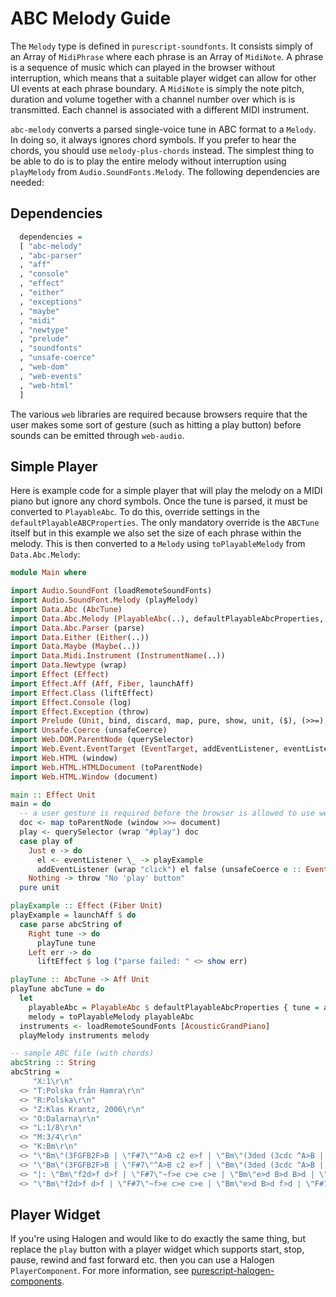# ABC Melody Guide

The ```Melody``` type is defined in ```purescript-soundfonts```.  It consists simply of an Array of ```MidiPhrase``` where each phrase is an Array of ```MidiNote```.  A phrase is a sequence of music which can played in the browser without interruption, which means that a suitable player widget can allow for other UI events at each phrase boundary. A ```MidiNote``` is simply the note pitch, duration and volume together with a channel number over which is is transmitted.  Each channel is associated with a different MIDI instrument.

```abc-melody``` converts a parsed single-voice tune in ABC format to a ```Melody```. In doing so, it always ignores chord symbols.  If you prefer to hear the chords, you should use ```melody-plus-chords``` instead. The simplest thing to be able to do is to play the entire melody without interruption using ```playMelody``` from ```Audio.SoundFonts.Melody```.  The following dependencies are needed:

## Dependencies

```purs
  dependencies =
  [ "abc-melody"
  , "abc-parser"
  , "aff"
  , "console"
  , "effect"
  , "either"
  , "exceptions"
  , "maybe"
  , "midi"
  , "newtype"
  , "prelude"
  , "soundfonts"
  , "unsafe-coerce"
  , "web-dom"
  , "web-events"
  , "web-html"
  ]
```

The various ```web``` libraries are required because browsers require that the user makes some sort of gesture (such as hitting a play button) before sounds can be emitted through ```web-audio```.

## Simple Player

Here is example code for a simple player that will play the melody on a MIDI piano but ignore any chord symbols. Once the tune is parsed, it must be converted to ```PlayableAbc```.  To do this, override settings in the ```defaultPlayableABCProperties```.  The only mandatory override is the ```ABCTune``` itself but in this example we also set the size of each phrase within the melody.  This is then converted to a ```Melody``` using ```toPlayableMelody``` from ```Data.Abc.Melody```:

```purs
module Main where

import Audio.SoundFont (loadRemoteSoundFonts)
import Audio.SoundFont.Melody (playMelody)
import Data.Abc (AbcTune)
import Data.Abc.Melody (PlayableAbc(..), defaultPlayableAbcProperties, toPlayableMelody)
import Data.Abc.Parser (parse)
import Data.Either (Either(..))
import Data.Maybe (Maybe(..))
import Data.Midi.Instrument (InstrumentName(..))
import Data.Newtype (wrap)
import Effect (Effect)
import Effect.Aff (Aff, Fiber, launchAff)
import Effect.Class (liftEffect)
import Effect.Console (log)
import Effect.Exception (throw)
import Prelude (Unit, bind, discard, map, pure, show, unit, ($), (>>=), (<>))
import Unsafe.Coerce (unsafeCoerce)
import Web.DOM.ParentNode (querySelector)
import Web.Event.EventTarget (EventTarget, addEventListener, eventListener)
import Web.HTML (window)
import Web.HTML.HTMLDocument (toParentNode)
import Web.HTML.Window (document)

main :: Effect Unit
main = do
  -- a user gesture is required before the browser is allowed to use web-audio
  doc <- map toParentNode (window >>= document)
  play <- querySelector (wrap "#play") doc
  case play of
    Just e -> do
      el <- eventListener \_ -> playExample
      addEventListener (wrap "click") el false (unsafeCoerce e :: EventTarget)
    Nothing -> throw "No 'play' button"
  pure unit

playExample :: Effect (Fiber Unit)
playExample = launchAff $ do
  case parse abcString of 
    Right tune -> do
      playTune tune
    Left err -> do
      liftEffect $ log ("parse failed: " <> show err)

playTune :: AbcTune -> Aff Unit 
playTune abcTune = do
  let
    playableAbc = PlayableAbc $ defaultPlayableAbcProperties { tune = abcTune, phraseSize = 10.0 }
    melody = toPlayableMelody playableAbc
  instruments <- loadRemoteSoundFonts [AcousticGrandPiano]
  playMelody instruments melody 

-- sample ABC file (with chords)
abcString :: String 
abcString = 
     "X:1\r\n"
  <> "T:Polska från Hamra\r\n"
  <> "R:Polska\r\n"
  <> "Z:Klas Krantz, 2006\r\n"
  <> "O:Dalarna\r\n"
  <> "L:1/8\r\n"
  <> "M:3/4\r\n"
  <> "K:Bm\r\n"
  <> "\"Bm\"(3FGFB2F>B | \"F#7\"^A>B c2 e>f | \"Bm\"(3ded (3cdc ^A>B | \"F#7\"c/d/c/^A/ B>A F2 |\r\n"
  <> "\"Bm\"(3FGFB2F>B | \"F#7\"^A>B c2 e>f | \"Bm\"(3ded (3cdc ^A>B | \"F#7\"c/d/c/^A/ \"Bm\"B4 :|]\r\n"
  <> "|: \"Bm\"f2d>f d>f | \"F#7\"~f>e c>e c>e | \"Bm\"e>d B>d B>d | \"F#7\"de/d/ c>^AF2 |\r\n"
  <> "\"Bm\"f2d>f d>f | \"F#7\"~f>e c>e c>e | \"Bm\"e>d B>d f>d | \"F#7\"c>^A \"Bm\"B4 :|]\r\n"
``` 


## Player Widget 

If you're using Halogen and would like to do exactly the same thing, but replace the ```play``` button with a player widget which supports start, stop, pause, rewind and fast forward etc. then you can use a Halogen ```PlayerComponent```.  For more information, see [purescript-halogen-components](https://github.com/newlandsvalley/purescript-halogen-components).